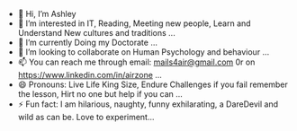 - 👋 Hi, I’m Ashley
- 👀 I’m interested in IT, Reading, Meeting new people, Learn and Understand New cultures and traditions ...
- 🌱 I’m currently Doing my Doctorate ...
- 💞️ I’m looking to collaborate on Human Psychology and behaviour ...
- 📫 You can reach me through email: mails4air@gmail.com 0r on https://www.linkedin.com/in/airzone ...
- 😄 Pronouns: Live Life King Size, Endure Challenges if you fail remember the lesson, Hirt no one but help if you can ...
- ⚡ Fun fact: I am hilarious, naughty, funny exhilarating, a DareDevil and wild as can be. Love to experiment...

<!---
Mails4air/Mails4air is a ✨ special ✨ repository because its `README.md` (this file) appears on your GitHub profile.
You can click the Preview link to take a look at your changes.
--->
